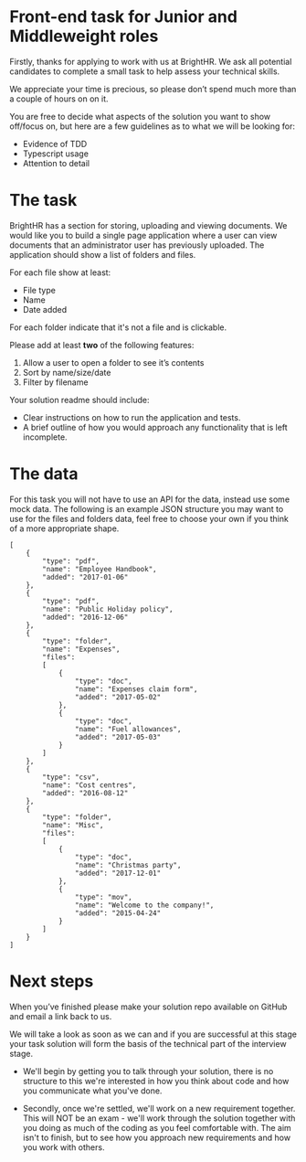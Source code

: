 # Front-end task for Junior and Middleweight roles

Firstly, thanks for applying to work with us at BrightHR. We ask all potential candidates to complete a small task to help assess your technical skills.

We appreciate your time is precious, so please don’t spend much more than a couple of hours on on it.

You are free to decide what aspects of the solution you want to show off/focus on, but here are a few guidelines as to what we will be looking for:

- Evidence of TDD
- Typescript usage
- Attention to detail

# The task

BrightHR has a section for storing, uploading and viewing documents. We would like you to build a single page application where a user can view documents that an administrator user has previously uploaded. The application should show a list of folders and files.

For each file show at least:

- File type
- Name
- Date added

For each folder indicate that it's not a file and is clickable.

Please add at least **two** of the following features:

1. Allow a user to open a folder to see it’s contents
1. Sort by name/size/date
1. Filter by filename

Your solution readme should include:

- Clear instructions on how to run the application and tests.
- A brief outline of how you would approach any functionality that is left incomplete.

# The data

For this task you will not have to use an API for the data, instead use some mock data. The following is an example JSON structure you may want to use for the files and folders data, feel free to choose your own if you think of a more appropriate shape.

```
[
    {
        "type": "pdf",
        "name": "Employee Handbook",
        "added": "2017-01-06"
    },
    {
        "type": "pdf",
        "name": "Public Holiday policy",
        "added": "2016-12-06"
    },
    {
        "type": "folder",
        "name": "Expenses",
        "files":
        [
            {
                "type": "doc",
                "name": "Expenses claim form",
                "added": "2017-05-02"
            },
            {
                "type": "doc",
                "name": "Fuel allowances",
                "added": "2017-05-03"
            }
        ]
    },
    {
        "type": "csv",
        "name": "Cost centres",
        "added": "2016-08-12"
    },
    {
        "type": "folder",
        "name": "Misc",
        "files":
        [
            {
                "type": "doc",
                "name": "Christmas party",
                "added": "2017-12-01"
            },
            {
                "type": "mov",
                "name": "Welcome to the company!",
                "added": "2015-04-24"
            }
        ]
    }
]
```

# Next steps

When you’ve finished please make your solution repo available on GitHub and email a link back to us.

We will take a look as soon as we can and if you are successful at this stage your task solution will form the basis of the technical part of the interview stage.

- We'll begin by getting you to talk through your solution, there is no structure to this we're interested in how you think about code and how you communicate what you've done.

- Secondly, once we're settled, we'll work on a new requirement together. This will NOT be an exam - we'll work through the solution together with you doing as much of the coding as you feel comfortable with. The aim isn't to finish, but to see how you approach new requirements and how you work with others.